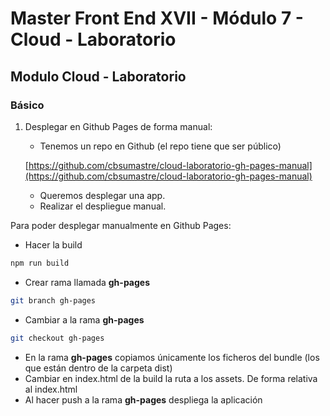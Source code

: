 # Master Front End XVII - Módulo 7 - Cloud - Laboratorio

## Modulo Cloud - Laboratorio

### Básico

1. Desplegar en Github Pages de forma manual:

   - Tenemos un repo en Github (el repo tiene que ser público)

   [https://github.com/cbsumastre/cloud-laboratorio-gh-pages-manual](https://github.com/cbsumastre/cloud-laboratorio-gh-pages-manual)

   - Queremos desplegar una app.
   - Realizar el despliegue manual.

Para poder desplegar manualmente en Github Pages:

- Hacer la build

```bash
npm run build
```

- Crear rama llamada **gh-pages**

```bash
git branch gh-pages
```

- Cambiar a la rama **gh-pages**

```bash
git checkout gh-pages
```

- En la rama **gh-pages** copiamos únicamente los ficheros del bundle (los que están dentro de la carpeta dist)
- Cambiar en index.html de la build la ruta a los assets. De forma relativa al index.html
- Al hacer push a la rama **gh-pages** despliega la aplicación

